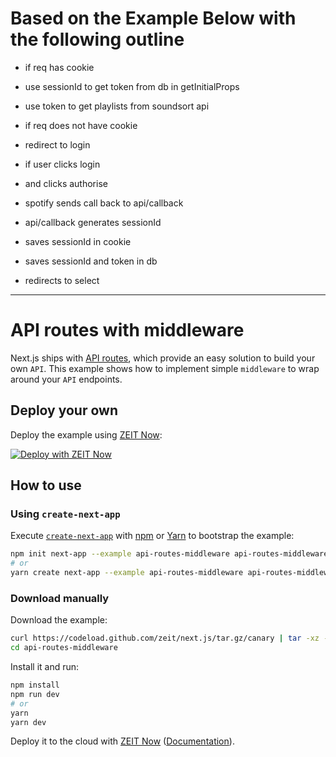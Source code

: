 # Based on the Example Below with the following outline
- if req has cookie
- use sessionId to get token from db in getInitialProps
- use token to get playlists from soundsort api

- if req does not have cookie
- redirect to login

- if user clicks login
- and clicks authorise
- spotify sends call back to api/callback
- api/callback generates sessionId
- saves sessionId in cookie
- saves sessionId and token in db
- redirects to select

---
# API routes with middleware

Next.js ships with [API routes](https://github.com/zeit/next.js#api-routes), which provide an easy solution to build your own `API`. This example shows how to implement simple `middleware` to wrap around your `API` endpoints.

## Deploy your own

Deploy the example using [ZEIT Now](https://zeit.co/now):

[![Deploy with ZEIT Now](https://zeit.co/button)](https://zeit.co/import/project?template=https://github.com/zeit/next.js/tree/canary/examples/api-routes-middleware)

## How to use

### Using `create-next-app`

Execute [`create-next-app`](https://github.com/zeit/next.js/tree/canary/packages/create-next-app) with [npm](https://docs.npmjs.com/cli/init) or [Yarn](https://yarnpkg.com/lang/en/docs/cli/create/) to bootstrap the example:

```bash
npm init next-app --example api-routes-middleware api-routes-middleware-app
# or
yarn create next-app --example api-routes-middleware api-routes-middleware-app
```

### Download manually

Download the example:

```bash
curl https://codeload.github.com/zeit/next.js/tar.gz/canary | tar -xz --strip=2 next.js-canary/examples/api-routes-middleware
cd api-routes-middleware
```

Install it and run:

```bash
npm install
npm run dev
# or
yarn
yarn dev
```

Deploy it to the cloud with [ZEIT Now](https://zeit.co/import?filter=next.js&utm_source=github&utm_medium=readme&utm_campaign=next-example) ([Documentation](https://nextjs.org/docs/deployment)).
